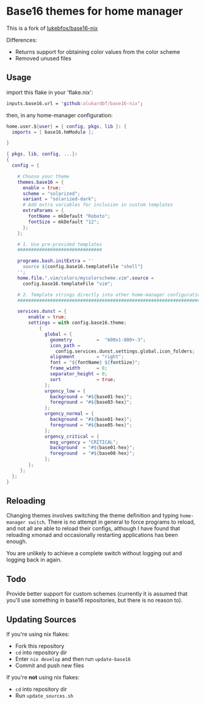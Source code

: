 # Base16 themes for home manager

This is a fork of [lukebfox/base16-nix](https://github.com/lukebfox/base16-nix)

Differences:

- Returns support for obtaining color values from the color scheme
- Removed unused files

## Usage

import this flake in your 'flake.nix':

```nix
inputs.base16.url = 'github:alukardbf/base16-nix';
```

then, in any home-manager configuration:

```nix
home.user.${user} = { config, pkgs, lib }: {
  imports = [ base16.hmModule ];

}
```

```nix
{ pkgs, lib, config, ...}:
{
  config = {

    # Choose your theme
    themes.base16 = {
      enable = true;
      scheme = "solarized";
      variant = "solarized-dark";
      # Add extra variables for inclusion in custom templates
      extraParams = {
        fontName = mkDefault "Roboto";
        fontSize = mkDefault "12";
      };
    };

    # 1. Use pre-provided templates
    ###############################

    programs.bash.initExtra = ''
      source ${config.base16.templateFile "shell"}
    '';
    home.file.".vim/colors/mycolorscheme.vim".source =
      config.base16.templateFile "vim";

    # 2. Template strings directly into other home-manager configuration
    ####################################################################

    services.dunst = {
        enable = true;
        settings = with config.base16.theme;
            {
              global = {
                geometry         =  "600x1-800+-3";
                icon_path =
                  config.services.dunst.settings.global.icon_folders;
                alignment        = "right";
                font = "${fontName} ${fontSize}";
                frame_width      = 0;
                separator_height = 0;
                sort             = true;
              };
              urgency_low = {
                background = "#${base01-hex}";
                foreground = "#${base03-hex}";
              };
              urgency_normal = {
                background = "#${base01-hex}";
                foreground = "#${base05-hex}";
              };
              urgency_critical = {
                msg_urgency = "CRITICAL";
                background  = "#${base01-hex}";
                foreground  = "#${base08-hex}";
              };
        };
     };
  };
}
```

## Reloading

Changing themes involves switching the theme definition and typing
`home-manager switch`. There is no attempt in general to force programs to
reload, and not all are able to reload their configs, although I have found
that reloading xmonad and occasionally restarting applications has been
enough.

You are unlikely to achieve a complete switch without logging out and logging back
in again.

## Todo

Provide better support for custom schemes (currently it
is assumed that you'll use something in base16
repositories, but there is no reason to).

## Updating Sources

If you're using nix flakes:

- Fork this repository
- `cd` into repository dir
- Enter `nix develop` and then run `update-base16`
- Commit and push new files

If you're **not** using nix flakes:

- `cd` into repository dir
- Run `update_sources.sh`
